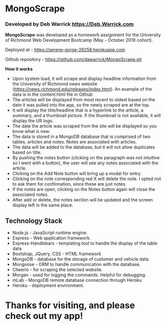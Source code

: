 # MongoScrape 

### Developed by Deb Warrick https://Deb.Warrick.com

**MongoScrape** was developed as a homework assignment for the University of Richmond Web Development Bootcamp (May - October 2019 cohort).

Deployed at - https://serene-gorge-28258.herokuapp.com

Github repository - https://github.com/dawarrick/MongoScrape.git


**How it works**

* Upon system load, it will scrape and display headline information from the University of Richmond news website (https://news.richmond.edu/releases/index.html).  An example of the data is in the content.html file in Github
* The articles will be displayed from most recent to oldest based on the date it was pulled into the app, so the newly scraped are at the top. 
* It will display the title/headline that is a hyperlink to the article, a summary, and a thumbnail picture.  If the thumbnail is not available, it will display the UR logo.
* The date the article was scraped from the site will be displayed so you know what is new.
* The data is stored in a MongoDB database that is comprised of two tables, articles and notes.  Notes are associated with articles.
* The data will be added to the database, but it will not allow duplicates based on title.
* By pushing the notes button (clicking on the paragraph was not intuitive so I went with a button), the user will see any notes associated with the article.  
* Clicking on the Add Note button will bring up a modal for entry.
* Clicking on the note corresponding red X will delete the note.  I opted not to ask them for confirmation, since these are just notes.
* If the notes are open, clicking on the Notes button again will close the associated notes.
* After add or delete, the notes section will be updated and the screen display left in the same place.


## Technology Stack
* Node.js - JavaScript runtime engine.
* Express - Web application framework.
* Express-Handlebars - templating tool to handle the display of the table data
* Bootstrap, JQuery, CSS - HTML framework
* MongoDB - database for the storage of customer and vehicle data.
* Mongoose - ORM to handle communication with the database.
* Cheerio - for scraping the selected website.
* Morgan - used for logging the commands.  Helpful for debugging.
* mLab - MongoDB remote database connection through Heroku
* Heroku - deployment environment.

# Thanks for visiting, and please check out my app!
